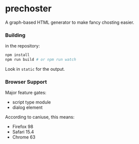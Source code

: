 # prechoster
A graph-based HTML generator to make fancy chosting easier.

### Building
in the repository:

```sh
npm install
npm run build # or npm run watch
```

Look in `static` for the output.

### Browser Support
Major feature gates:

- script type module
- dialog element

According to caniuse, this means:

- Firefox 98
- Safari 15.4
- Chrome 63
